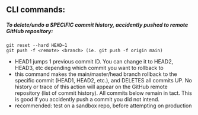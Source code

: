 ## CLI commands:

##### To delete/undo a SPECIFIC commit history, accidently pushed to remote GitHub repository:
    git reset --hard HEAD~1 
    git push -f <remote> <branch> (ie. git push -f origin main)
    
-   HEAD1 jumps 1 previous commit ID. You can change it to HEAD2, HEAD3, etc depending which commit you want to rollback to
-   this command makes the main/master/head branch rollback to the specific commit (HEAD1, HEAD2, etc.), and DELETES all commits UP. No history or trace of this action will appear on the GitHub remote repository (list of commit history). All commits below remain in tact. This is good if you accidently push a commit you did not intend.
-   recommended: test on a sandbox repo, before attempting on production

